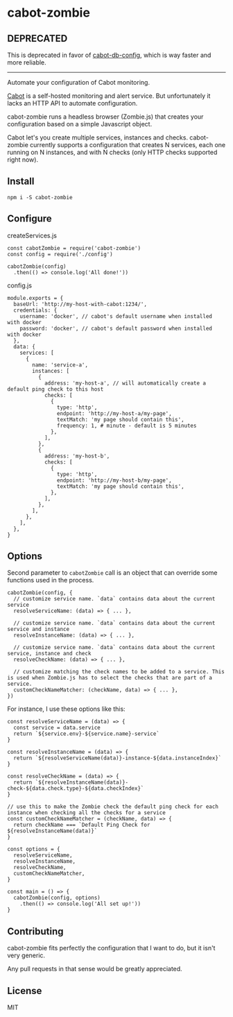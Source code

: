 # cabot-zombie

## DEPRECATED

This is deprecated in favor of [cabot-db-config](https://www.npmjs.com/package/cabot-db-config), which is way faster and more reliable.

---

Automate your configuration of Cabot monitoring.

[Cabot](http://cabotapp.com/) is a self-hosted monitoring and alert service. But unfortunately it lacks an HTTP API to automate configuration.

cabot-zombie runs a headless browser (Zombie.js) that creates your configuration based on a simple Javascript object.

Cabot let's you create multiple services, instances and checks. cabot-zombie currently supports a configuration that creates N services, each one running on N instances, and with N checks (only HTTP checks supported right now).

## Install

```
npm i -S cabot-zombie
```

## Configure

createServices.js
```
const cabotZombie = require('cabot-zombie')
const config = require('./config')

cabotZombie(config)
  .then(() => console.log('All done!'))
```

config.js
```
module.exports = {
  baseUrl: 'http://my-host-with-cabot:1234/',
  credentials: {
    username: 'docker', // cabot's default username when installed with docker
    password: 'docker', // cabot's default password when installed with docker
  },
  data: {
    services: [
      {
        name: 'service-a',
        instances: [
          {
            address: 'my-host-a', // will automatically create a default ping check to this host
            checks: [
              {
                type: 'http',
                endpoint: 'http://my-host-a/my-page',
                textMatch: 'my page should contain this',
                frequency: 1, # minute - default is 5 minutes
              },
            ],
          },
          {
            address: 'my-host-b',
            checks: [
              {
                type: 'http',
                endpoint: 'http://my-host-b/my-page',
                textMatch: 'my page should contain this',
              },
            ],
          },
        ],
      },
    ],
  },
}
```

## Options

Second parameter to `cabotZombie` call is an object that can override some functions used in the process.

```
cabotZombie(config, {
  // customize service name. `data` contains data about the current service
  resolveServiceName: (data) => { ... },

  // customize service name. `data` contains data about the current service and instance
  resolveInstanceName: (data) => { ... },

  // customize service name. `data` contains data about the current service, instance and check
  resolveCheckName: (data) => { ... },

  // customize matching the check names to be added to a service. This is used when Zombie.js has to select the checks that are part of a service.
  customCheckNameMatcher: (checkName, data) => { ... },
})
```

For instance, I use these options like this:

```
const resolveServiceName = (data) => {
  const service = data.service
  return `${service.env}-${service.name}-service`
}

const resolveInstanceName = (data) => {
  return `${resolveServiceName(data)}-instance-${data.instanceIndex}`
}

const resolveCheckName = (data) => {
  return `${resolveInstanceName(data)}-check-${data.check.type}-${data.checkIndex}`
}

// use this to make the Zombie check the default ping check for each instance when checking all the checks for a service
const customCheckNameMatcher = (checkName, data) => {
  return checkName === `Default Ping Check for ${resolveInstanceName(data)}`
}

const options = {
  resolveServiceName,
  resolveInstanceName,
  resolveCheckName,
  customCheckNameMatcher,
}

const main = () => {
  cabotZombie(config, options)
    .then(() => console.log('All set up!'))
}
```

## Contributing

cabot-zombie fits perfectly the configuration that I want to do, but it isn't very generic.

Any pull requests in that sense would be greatly appreciated.

## License

MIT
